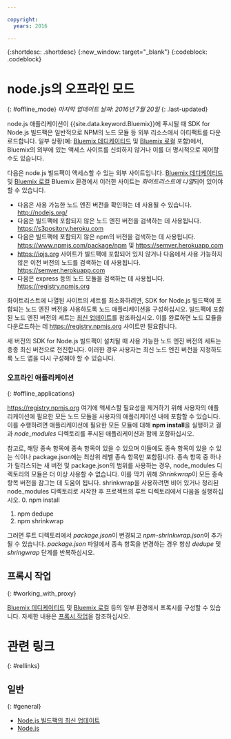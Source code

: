 ```yaml
---

copyright:
  years: 2016

---
```


{:shortdesc: .shortdesc}
{:new_window: target="_blank"}
{:codeblock: .codeblock}


# node.js의 오프라인 모드
{: #offline_mode}
*마지막 업데이트 날짜: 2016년 7월 20일*
{: .last-updated}

node.js 애플리케이션이 {{site.data.keyword.Bluemix}}에 푸시될 때 SDK for Node.js 빌드팩은
일반적으로 NPM의 노드 모듈 등 외부 리소스에서 아티팩트를 다운로드합니다. 일부
상황(예: [Bluemix 데디케이티드](../../dedicated/index.html#dedicated) 및
[Bluemix 로컬](../../local/index.html#local) 포함)에서,
Bluemix의 외부에 있는 액세스 사이트를 신뢰하지 않거나 이를 더 명시적으로 제어할 수도 있습니다.  

다음은 node.js 빌드팩이 액세스할 수 있는 외부 사이트입니다. [Bluemix 데디케이티드](../../dedicated/index.html#dedicated) 및 [Bluemix 로컬](../../local/index.html#local) Bluemix 환경에서 이러한 사이트는 *화이트리스트에 나열*되어 있어야 할 수 있습니다.

* 다음은 사용 가능한 노드 엔진 버전을 확인하는 데 사용될 수 있습니다. http://nodejs.org/
* 다음은 빌드팩에 포함되지 않은 노드 엔진 버전을 검색하는 데 사용됩니다. https://s3pository.heroku.com
*  다음은 빌드팩에 포함되지 않은 npm의 버전을 검색하는 데 사용됩니다. https://www.npmjs.com/package/npm 및 https://semver.herokuapp.com
* https://iojs.org 사이트가 빌드팩에 포함되어 있지 않거나 다음에서 사용 가능하지 않은 이전 버전의 노드를 검색하는 데 사용됩니다. https://semver.herokuapp.com
* 다음은 express 등의 노드 모듈을 검색하는 데 사용됩니다. https://registry.npmjs.org

화이트리스트에 나열된 사이트의 세트를 최소화하려면, SDK for Node.js 빌드팩에 포함되는 노드 엔진 버전을 사용하도록 노드 애플리케이션을 구성하십시오. 빌드팩에 포함된 노드 엔진 버전의 세트는 [최신 업데이트](./updates.html)를 참조하십시오. 이를 완료하면 노드 모듈을 다운로드하는 데 https://registry.npmjs.org 사이트만 필요합니다.

새 버전의 SDK for Node.js 빌드팩이 설치될 때 사용 가능한 노드 엔진 버전의 세트는 종종
최신 버전으로 전진합니다. 이러한 경우 사용자는 최신 노드 엔진 버전을 지정하도록 노드 앱을 다시 구성해야 할 수 있습니다.


### 오프라인 애플리케이션
{: #offline_applications}

https://registry.npmjs.org 여기에 액세스할 필요성을 제거하기 위해 사용자의 애플리케이션에 필요한 모든 노드 모듈을 사용자의 애플리케이션 내에 포함할 수 있습니다. 이를 수행하려면 애플리케이션에 필요한 모든 모듈에 대해 **npm install**을 실행하고 결과 *node_modules* 디렉토리를 푸시된 애플리케이션과 함께 포함하십시오.

참고로, 해당 종속 항목에 종속 항목이 있을 수 있으며 이들에도 종속 항목이 있을 수 있는 식이나 package.json에는
최상위 레벨 종속 항목만 포함됩니다. 종속 항목 중 하나가 릴리스되는 새 버전 및 package.json의 범위를 사용하는 경우, node_modules 디렉토리의 모듈은 더 이상 사용할 수 없습니다. 이를 막기 위해 *Shrinkwrap*이 모든 종속 항목 버전을 잠그는 데 도움이 됩니다. shrinkwrap을 사용하려면 비어 있거나 정리된 node_modules 디렉토리로 시작한 후 프로젝트의 루트 디렉토리에서 다음을 실행하십시오.
0. npm install
1. npm dedupe
2. npm shrinkwrap

그러면 루트 디렉토리에서 *package.json*이 변경되고 *npm-shrinkwrap.json*이 추가될 수 있습니다.
*package.json* 파일에서 종속 항목을 변경하는 경우 항상 *dedupe* 및 *shringwrap* 단계를 반복하십시오.

## 프록시 작업
{: #working_with_proxy}

[Bluemix 데디케이티드](../../dedicated/index.html#dedicated) 및 [Bluemix 로컬](../../local/index.html#local) 등의 일부 환경에서 프록시를 구성할 수 있습니다. 자세한 내용은 [프록시 작업](../../manageapps/workingWithProxy.html)을 참조하십시오.

# 관련 링크
{: #rellinks}
## 일반
{: #general}
* [Node.js 빌드팩의 최신 업데이트](../../runtimes/nodejs/updates.html)
* [Node.js](https://nodejs.org)
